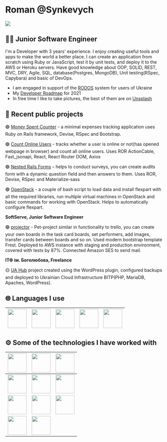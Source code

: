 # Roman @Synkevych

![](https://komarev.com/ghpvc/?username=synkevych&style=plastic&color=blue)

## 👨‍💻 Junior Software Engineer

I'm a Developer with 3 years' experience. I enjoy creating useful tools and apps to make the world a better place. I can create an application from scratch using Ruby or JavaScript, test it by unit tests, and deploy it to the AWS or Heroku servers. Have good knowledge about OOP, SOLID, REST, MVC, DRY, Agile, SQL, database(Postgres, MongoDB), Unit testing(RSpec, Capybara) and basic of DevOps.  

- I am engaged in support of the [RODOS](https://resy5.iket.kit.edu/RODOS/) system for users of Ukraine
- My [Developer Roadmap](https://github.com/Synkevych/developer-roadmap) for 2021
- In free time I like to take pictures, the best of them are on [Unsplash](https://unsplash.com/@synkevych)

## 💼 Recent public projects

🟢 [Money Spent Counter](https://github.com/Synkevych/money_spent_counter) - a minimal expenses tracking application uses Ruby on Rails framework, Devise, RSpec and Bootstrap.  

🟢 [Count Online Users](https://github.com/Synkevych/realtime_user_tracking) - tracks whether a user is online or not(has opened webpage in browser) and count all online users. Uses ROR ActionCable, Fast_jsonapi, React, React Router DOM, Axios  

🟢 [Nested Rails Forms](https://github.com/Synkevych/nested_rails_forms) – helps to conduct surveys, you can create audits form with a dynamic question field and then answers to them. Uses ROR, Devise, RSpec and Materialize-sass   

🟢 [OpenStack](https://github.com/Synkevych/openstack) - a couple of bash script to load data and install flexpart with all the required libraries, run multiple virtual machines in OpenStack and basic commands for working with OpenStack.  Helps to automatically configure flexpart.

**SoftServe, Junior Software Engineer**

🟢 [projector](https://github.com/Synkevych/projector) - Pet-project similar in functionality to trello, you can create your own boards in the task card boards, set performers, add images, transfer cards between boards and so on. Used modern bootstrap template Frest. Deployed to AWS instance with staging and production environment, covered with tests by 87%. Connected Amazon SES to send mail.  

**ІТФ ім. Боголюбова, Freelance**

🟡 [UA Hub](http://cloud-5.bitp.kiev.ua/) project created using the WordPress plugin, configured backups and deployed to Ukrainian Cloud Infrastructure BITP(PHP, MariaDB, Apaches, WordPress).

## 🌐 Languages I use

| <img src="https://upload.wikimedia.org/wikipedia/commons/thumb/9/99/Unofficial_JavaScript_logo_2.svg/1200px-Unofficial_JavaScript_logo_2.svg.png" width=60> | <img src="https://upload.wikimedia.org/wikipedia/commons/thumb/7/73/Ruby_logo.svg/1200px-Ruby_logo.svg.png" width=60> | <img src="https://upload.wikimedia.org/wikipedia/commons/thumb/4/4b/Bash_Logo_Colored.svg/1024px-Bash_Logo_Colored.svg.png" width=60> | <img src="https://upload.wikimedia.org/wikipedia/en/thumb/3/30/Java_programming_language_logo.svg/283px-Java_programming_language_logo.svg.png" width=60> | <img src="https://upload.wikimedia.org/wikipedia/commons/thumb/0/05/Go_Logo_Blue.svg/1920px-Go_Logo_Blue.svg.png" width=60>
|:---:|:---:|:---:|:---:|:---:|

## ⚙️ Some of the technologies I have worked with

| <img src="https://upload.wikimedia.org/wikipedia/commons/thumb/6/62/Ruby_On_Rails_Logo.svg/440px-Ruby_On_Rails_Logo.svg.png" width=60> | <img src="https://upload.wikimedia.org/wikipedia/commons/thumb/d/d9/Node.js_logo.svg/1200px-Node.js_logo.svg.png" width=60> | <img src="https://upload.wikimedia.org/wikipedia/commons/thumb/a/a7/React-icon.svg/1024px-React-icon.svg.png" width=60> |
|:---:|:---:|:---:|
| <img src="https://upload.wikimedia.org/wikipedia/commons/thumb/9/93/Amazon_Web_Services_Logo.svg/1920px-Amazon_Web_Services_Logo.svg.png" width=60> | <img src="https://upload.wikimedia.org/wikipedia/ru/4/4c/OpenStack.png" width=60> |  <img src="https://upload.wikimedia.org/wikipedia/commons/thumb/c/c5/Nginx_logo.svg/1920px-Nginx_logo.svg.png" width=60> |
| <img src="https://pbs.twimg.com/profile_images/1143532163499008000/Lu6cGu0z_400x400.png" width=60> | <img src="https://rspec.info/images/logo_ogp.png" width=60>  | <img src="https://linux-notes.org/wp-content/uploads/2019/06/Ustanovka-heroku-v-UnixLinux-660x320.jpg" width="60"> |
| <img src="https://upload.wikimedia.org/wikipedia/commons/f/f3/Visual_Studio_Code_0.10.1_icon.png" width=60> | <img src="https://upload.wikimedia.org/wikipedia/commons/9/9f/Vimlogo.svg" width=60> |  |
